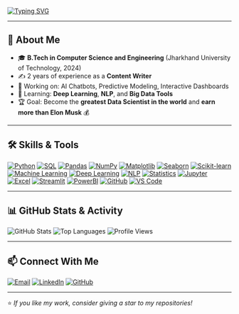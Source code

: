 <!-- Typing Animation -->
[![Typing SVG](https://readme-typing-svg.herokuapp.com?size=24&color=00F700&width=600&lines=Hi+I'm+Manish+%F0%9F%91%8B;Aspiring+Data+Scientist+%F0%9F%92%BB;Machine+Learning+Enthusiast+%F0%9F%93%8A;AI+Explorer+%F0%9F%9A%80)](https://git.io/typing-svg)

---

## 🚀 About Me
- 🎓 **B.Tech in Computer Science and Engineering** (Jharkhand University of Technology, 2024)
- ✍️ 2 years of experience as a **Content Writer**
- 🔭 Working on: AI Chatbots, Predictive Modeling, Interactive Dashboards
- 🌱 Learning: **Deep Learning**, **NLP**, and **Big Data Tools**
- 🏆 Goal: Become the **greatest Data Scientist in the world** and **earn more than Elon Musk** 💰

---

## 🛠 Skills & Tools
[![Python](https://img.shields.io/badge/Python-3776AB?style=for-the-badge&logo=python&logoColor=white)](https://www.python.org/)
[![SQL](https://img.shields.io/badge/SQL-003B57?style=for-the-badge&logo=postgresql&logoColor=white)]()
[![Pandas](https://img.shields.io/badge/Pandas-150458?style=for-the-badge&logo=pandas&logoColor=white)]()
[![NumPy](https://img.shields.io/badge/NumPy-013243?style=for-the-badge&logo=numpy&logoColor=white)]()
[![Matplotlib](https://img.shields.io/badge/Matplotlib-11557C?style=for-the-badge&logo=matplotlib&logoColor=white)](https://matplotlib.org/)
[![Seaborn](https://img.shields.io/badge/Seaborn-4B8BBE?style=for-the-badge)](https://seaborn.pydata.org/)
[![Scikit-learn](https://img.shields.io/badge/Scikit--learn-F7931E?style=for-the-badge&logo=scikit-learn&logoColor=white)]()
[![Machine Learning](https://img.shields.io/badge/Machine%20Learning-102230?style=for-the-badge&logo=tensorflow&logoColor=orange)]()
[![Deep Learning](https://img.shields.io/badge/Deep%20Learning-FF6F00?style=for-the-badge&logo=keras&logoColor=white)]()
[![NLP](https://img.shields.io/badge/NLP-0E76A8?style=for-the-badge&logo=spacy&logoColor=white)]()
[![Statistics](https://img.shields.io/badge/Statistics-8A2BE2?style=for-the-badge)]()
[![Jupyter](https://img.shields.io/badge/Jupyter-F37626?style=for-the-badge&logo=jupyter&logoColor=white)]()
[![Excel](https://img.shields.io/badge/Excel-217346?style=for-the-badge&logo=microsoft-excel&logoColor=white)]()
[![Streamlit](https://img.shields.io/badge/Streamlit-FF4B4B?style=for-the-badge&logo=streamlit&logoColor=white)]()
[![PowerBI](https://img.shields.io/badge/Power%20BI-F2C811?style=for-the-badge&logo=powerbi&logoColor=black)]()
[![GitHub](https://img.shields.io/badge/GitHub-181717?style=for-the-badge&logo=github&logoColor=white)]()
[![VS Code](https://img.shields.io/badge/VS%20Code-0078D4?style=for-the-badge&logo=visual-studio-code&logoColor=white)]()

---

## 📊 GitHub Stats & Activity
![GitHub Stats](https://github-readme-stats.vercel.app/api?username=Manishdatasci&show_icons=true&theme=radical)
![Top Languages](https://github-readme-stats.vercel.app/api/top-langs/?username=Manishdatasci&layout=compact&theme=radical)
![Profile Views](https://komarev.com/ghpvc/?username=Manishdatasci&color=blue)

---

## 📫 Connect With Me
[![Email](https://img.shields.io/badge/Email-D14836?style=for-the-badge&logo=gmail&logoColor=white)](mailto:manishkumar764505@gmail.com)
[![LinkedIn](https://img.shields.io/badge/LinkedIn-0077B5?style=for-the-badge&logo=linkedin&logoColor=white)](https://www.linkedin.com/in/manish-kumar-487121268)
[![GitHub](https://img.shields.io/badge/GitHub-100000?style=for-the-badge&logo=github&logoColor=white)](https://github.com/Manishdatasci)

---

⭐ *If you like my work, consider giving a star to my repositories!*


<!--
**Manishdatasci/Manishdatasci** is a ✨ _special_ ✨ repository because its `README.md` (this file) appears on your GitHub profile.

Here are some ideas to get you started:

- 🔭 I’m currently working on ...
- 🌱 I’m currently learning ...
- 👯 I’m looking to collaborate on ...
- 🤔 I’m looking for help with ...
- 💬 Ask me about ...
- 📫 How to reach me: ...
- 😄 Pronouns: ...
- ⚡ Fun fact: ...
-->
